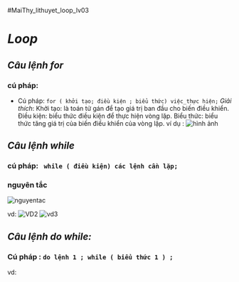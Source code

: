 #MaiThy_lithuyet_loop_lv03
# *Loop*
## *Câu lệnh for*
### cú pháp:
- Cú pháp: `for ( khởi tạo; điều kiện ; biểu thức) việc_thực hiện;`
_Giải thích_:
Khởi tạo: là toán tử gán để tạo giá trị ban đầu cho biến điều khiển.
Điều kiện: biểu thức điều kiện để thực hiện vòng lặp.
Biểu thức: biểu thức tăng giá trị của biến điều khiển của vòng lặp.
ví dụ :
![hình ảnh](https://gc0904g6.files.wordpress.com/2014/02/12345678.jpg?w=500)

## *Câu lệnh while*
### cú pháp: ` while ( điều kiện) các lệnh cần lặp;`
### nguyên tắc
![nguyentac](http://www.nguyenvanquan7826.com/2014/12/12/lap-trinh-c-bai-5-cau-truc-vong-lap)

vd:
![VD2](https://gc0904g6.files.wordpress.com/2014/02/taitai.jpg)
![vd3](https://gc0904g6.files.wordpress.com/2014/02/123321.jpg)

## *Câu lệnh do while:*
### Cú pháp : `do lệnh 1 ; while ( biểu thức 1 ) ;`
vd:

